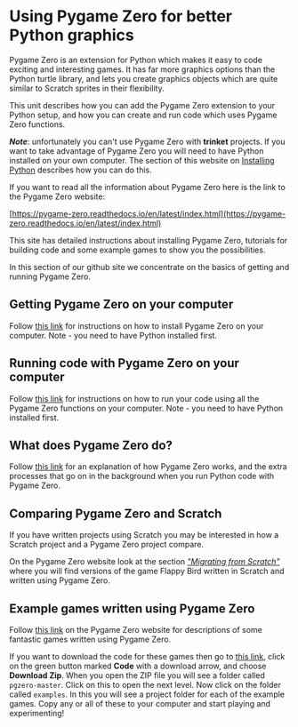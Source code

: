 # Using Pygame Zero for better Python graphics

Pygame Zero is an extension for Python which makes it easy to code exciting and interesting games. It has far more graphics options than the Python turtle library, and lets you create graphics objects which are quite similar to Scratch sprites in their flexibility.

This unit describes how you can add the Pygame Zero extension to your Python setup, and how you can create and run code which uses Pygame Zero functions.

***Note***: unfortunately you can't use Pygame Zero with **trinket** projects. If you want to take advantage of Pygame Zero you will need to have Python installed on your own computer. The section of this website on [Installing Python](../../../Install-Python) describes how you can do this.

If you want to read all the information about Pygame Zero here is the link to the Pygame Zero website:

[https://pygame-zero.readthedocs.io/en/latest/index.html](https://pygame-zero.readthedocs.io/en/latest/index.html)

This site has detailed instructions about installing Pygame Zero, tutorials for building code and some example games to show you the possibilities.

In this section of our github site we concentrate on the basics of getting and running Pygame Zero.

## Getting Pygame Zero on your computer

Follow [this link](install_pgz/installing_pgz.md) for instructions on how to install Pygame Zero on your computer. Note - you need to have Python installed first.

## Running code with Pygame Zero on your computer

Follow [this link](run_pgz/running_pgz.md) for instructions on how to run your code using all the Pygame Zero functions on your computer. Note - you need to have Python installed first.

## What does Pygame Zero do?

Follow [this link](What_pgz_does/what_pgz_does1.md) for an explanation of how Pygame Zero works, and the extra processes that go on in the background when you run Python code with Pygame Zero.

## Comparing Pygame Zero and Scratch

If you have written projects using Scratch you may be interested in how a Scratch project and a Pygame Zero project compare.

On the Pygame Zero website look at the section [*"Migrating from Scratch"*](https://pygame-zero.readthedocs.io/en/latest/from-scratch.html) where you will find versions of the game Flappy Bird written in Scratch and written using Pygame Zero.

## Example games written using Pygame Zero

Follow [this link](https://pygame-zero.readthedocs.io/en/latest/examples.html) on the Pygame Zero website for descriptions of some fantastic games written using Pygame Zero.

If you want to download the code for these games then go to [this link](https://github.com/lordmauve/pgzero), click on the green button marked **Code** with a download arrow, and choose **Download Zip**. When you open the ZIP file you will see a folder called ```pgzero-master```. Click on this to open the next level. Now click on the folder called ```examples```. In this you will see a project folder for each of the example games. Copy any or all of these to your computer and start playing and experimenting!